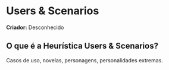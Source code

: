 # Users & Scenarios

**Criador:** Desconhecido

## O que é a Heurística Users & Scenarios?

Casos de uso, novelas, personagens, personalidades extremas.
